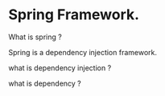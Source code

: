 # Spring Framework.

What is spring ?

Spring is a dependency injection framework.

what is dependency injection ?

what is dependency ?

